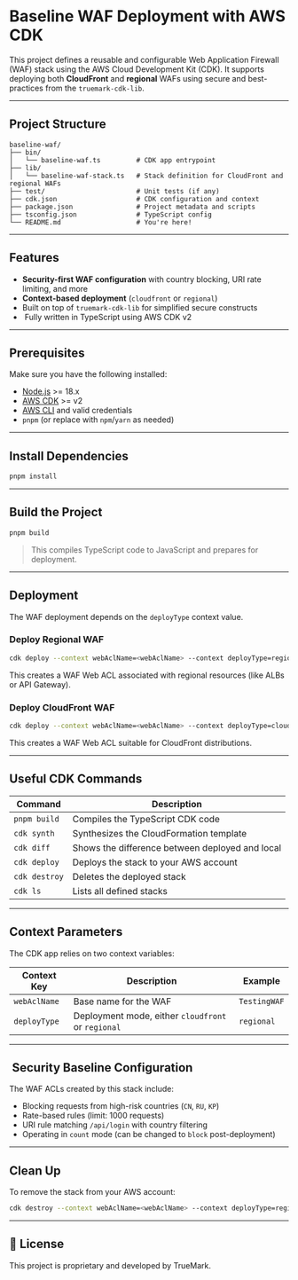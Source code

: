 # Baseline WAF Deployment with AWS CDK

This project defines a reusable and configurable Web Application Firewall (WAF) stack using the AWS Cloud Development Kit (CDK). It supports deploying both **CloudFront** and **regional** WAFs using secure and best-practices from the `truemark-cdk-lib`.

---

##  Project Structure

```
baseline-waf/
├── bin/
│   └── baseline-waf.ts         # CDK app entrypoint
├── lib/
│   └── baseline-waf-stack.ts   # Stack definition for CloudFront and regional WAFs
├── test/                       # Unit tests (if any)
├── cdk.json                    # CDK configuration and context
├── package.json                # Project metadata and scripts
├── tsconfig.json               # TypeScript config
└── README.md                   # You're here!
```

---

## Features

-  **Security-first WAF configuration** with country blocking, URI rate limiting, and more
-  **Context-based deployment** (`cloudfront` or `regional`)
-  Built on top of `truemark-cdk-lib` for simplified secure constructs
- ️ Fully written in TypeScript using AWS CDK v2

---

## Prerequisites

Make sure you have the following installed:

- [Node.js](https://nodejs.org/) >= 18.x
- [AWS CDK](https://docs.aws.amazon.com/cdk/v2/guide/getting_started.html) >= v2
- [AWS CLI](https://aws.amazon.com/cli/) and valid credentials
- `pnpm` (or replace with `npm`/`yarn` as needed)

---

## Install Dependencies

```bash
pnpm install
```

---

## Build the Project

```bash
pnpm build
```

> This compiles TypeScript code to JavaScript and prepares for deployment.

---

##  Deployment

The WAF deployment depends on the `deployType` context value.

###  Deploy Regional WAF

```bash
cdk deploy --context webAclName=<webAclName> --context deployType=regional
```

This creates a WAF Web ACL associated with regional resources (like ALBs or API Gateway).

###  Deploy CloudFront WAF

```bash
cdk deploy --context webAclName=<webAclName> --context deployType=cloudfront
```

This creates a WAF Web ACL suitable for CloudFront distributions.

---

##  Useful CDK Commands

| Command         | Description                                       |
|-----------------|---------------------------------------------------|
| `pnpm build`    | Compiles the TypeScript CDK code                  |
| `cdk synth`     | Synthesizes the CloudFormation template           |
| `cdk diff`      | Shows the difference between deployed and local   |
| `cdk deploy`    | Deploys the stack to your AWS account             |
| `cdk destroy`   | Deletes the deployed stack                        |
| `cdk ls`        | Lists all defined stacks                          |

---

##  Context Parameters

The CDK app relies on two context variables:

| Context Key   | Description                                | Example     |
|---------------|--------------------------------------------|-------------|
| `webAclName`  | Base name for the WAF                      | `TestingWAF` |
| `deployType`  | Deployment mode, either `cloudfront` or `regional` | `regional` |

---

## ️ Security Baseline Configuration

The WAF ACLs created by this stack include:

- Blocking requests from high-risk countries (`CN`, `RU`, `KP`)
- Rate-based rules (limit: 1000 requests)
- URI rule matching `/api/login` with country filtering
- Operating in `count` mode (can be changed to `block` post-deployment)

---

##  Clean Up

To remove the stack from your AWS account:

```bash
cdk destroy --context webAclName=<webAclName> --context deployType=regional
```

---

## 📝 License

This project is proprietary and developed by TrueMark.
